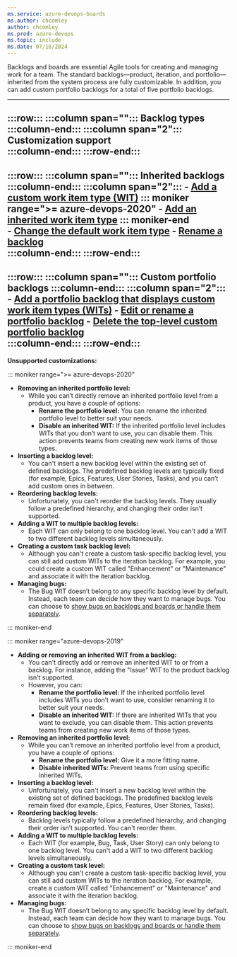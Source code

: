 ```yaml
---
ms.service: azure-devops-boards
ms.author: chcomley
author: chcomley
ms.prod: azure-devops
ms.topic: include
ms.date: 07/16/2024
---
```



Backlogs and boards are essential Agile tools for creating and managing work for a team. The standard backlogs&mdash;product, iteration, and portfolio&mdash;inherited from the system process are fully customizable. In addition, you can add custom portfolio backlogs for a total of five portfolio backlogs. 

---
:::row:::
   :::column span="":::
      **Backlog types**
   :::column-end:::
   :::column span="2":::
      **Customization support**  
   :::column-end:::
:::row-end:::
---
:::row:::
   :::column span="":::
      **Inherited backlogs** 
   :::column-end:::
   :::column span="2":::
      - [Add a custom work item type (WIT)](../work/customize-process-backlogs-boards.md#edit-product-backlog) 
      ::: moniker range=">= azure-devops-2020"
      - [Add an inherited work item type](../work/customize-process-backlogs-boards.md#add-oob-to-backlog) 
      ::: moniker-end  
      - [Change the default work item type](../work/customize-process-backlogs-boards.md#edit-product-backlog) 
      - [Rename a backlog](../work/customize-process-backlogs-boards.md#edit-product-backlog)  
   :::column-end:::
:::row-end:::
---
:::row:::
   :::column span="":::
      **Custom portfolio backlogs**
   :::column-end:::
   :::column span="2":::
      - [Add a portfolio backlog that displays custom work item types (WITs)](../work/customize-process-backlogs-boards.md#add-portfolio-backlog) 
      - [Edit or rename a portfolio backlog](../work/customize-process-backlogs-boards.md#edit-portfolio-backlog) 
      - [Delete the top-level custom portfolio backlog](../work/customize-process-backlogs-boards.md#edit-portfolio-backlog)  
   :::column-end:::
:::row-end:::
---
 
**Unsupported customizations:**

::: moniker range=">= azure-devops-2020"

- **Removing an inherited portfolio level:**
  - While you can’t directly remove an inherited portfolio level from a product, you have a couple of options:
    - **Rename the portfolio level:** You can rename the inherited portfolio level to better suit your needs.
    - **Disable an inherited WIT:** If the inherited portfolio level includes WITs that you don’t want to use, you can disable them. This action prevents teams from creating new work items of those types.
- **Inserting a backlog level:**
  - You can't insert a new backlog level within the existing set of defined backlogs. The predefined backlog levels are typically fixed (for example, Epics, Features, User Stories, Tasks), and you can’t add custom ones in between.
- **Reordering backlog levels:**
  - Unfortunately, you can't reorder the backlog levels. They usually follow a predefined hierarchy, and changing their order isn’t supported.
- **Adding a WIT to multiple backlog levels:**
  - Each WIT can only belong to one backlog level. You can't add a WIT to two different backlog levels simultaneously.
- **Creating a custom task backlog level:**
  - Although you can't create a custom task-specific backlog level, you can still add custom WITs to the iteration backlog. For example, you could create a custom WIT called "Enhancement" or "Maintenance" and associate it with the iteration backlog.
- **Managing bugs:**
  - The Bug WIT doesn’t belong to any specific backlog level by default. Instead, each team can decide how they want to manage bugs. You can choose to [show bugs on backlogs and boards or handle them separately](../show-bugs-on-backlog.md).

::: moniker-end  

::: moniker range="azure-devops-2019"

- **Adding or removing an inherited WIT from a backlog:**
  - You can't directly add or remove an inherited WIT to or from a backlog. For instance, adding the "Issue" WIT to the product backlog isn’t supported.
  - However, you can:
    - **Rename the portfolio level:** If the inherited portfolio level includes WITs you don’t want to use, consider renaming it to better suit your needs.
    - **Disable an inherited WIT:** If there are inherited WITs that you want to exclude, you can disable them. This action prevents teams from creating new work items of those types.
- **Removing an inherited portfolio level:**
  - While you can’t remove an inherited portfolio level from a product, you have a couple of options:
    - **Rename the portfolio level:** Give it a more fitting name.
    - **Disable inherited WITs:** Prevent teams from using specific inherited WITs.
- **Inserting a backlog level:**
  - Unfortunately, you can't insert a new backlog level within the existing set of defined backlogs. The predefined backlog levels remain fixed (for example, Epics, Features, User Stories, Tasks).
- **Reordering backlog levels:**
  - Backlog levels typically follow a predefined hierarchy, and changing their order isn’t supported. You can't reorder them.
- **Adding a WIT to multiple backlog levels:**
  - Each WIT (for example, Bug, Task, User Story) can only belong to one backlog level. You can't add a WIT to two different backlog levels simultaneously.
- **Creating a custom task level:**
  - Although you can't create a custom task-specific backlog level, you can still add custom WITs to the iteration backlog. For example, create a custom WIT called "Enhancement" or "Maintenance" and associate it with the iteration backlog.
- **Managing bugs:**
  - The Bug WIT doesn’t belong to any specific backlog level by default. Instead, each team can decide how they want to manage bugs. You can choose to [show bugs on backlogs and boards or handle them separately](../show-bugs-on-backlog.md).

::: moniker-end
